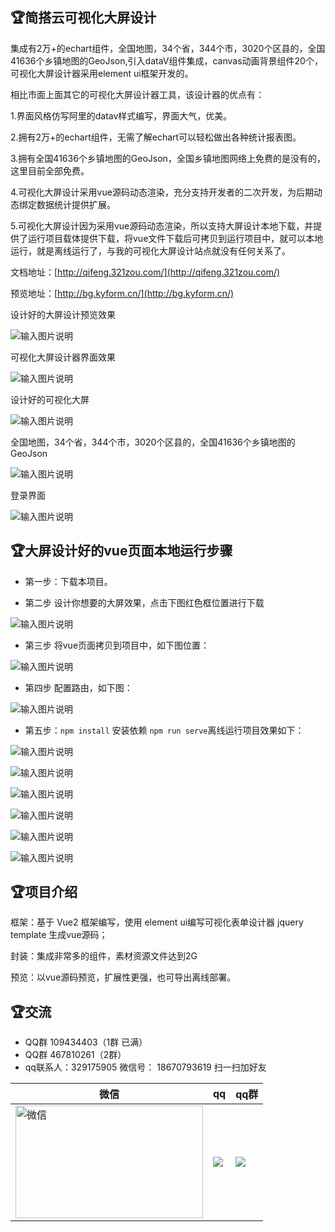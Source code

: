 ## 🏆简搭云可视化大屏设计
集成有2万+的echart组件，全国地图，34个省，344个市，3020个区县的，全国41636个乡镇地图的GeoJson,引入dataV组件集成，canvas动画背景组件20个，可视化大屏设计器采用element ui框架开发的。

相比市面上面其它的可视化大屏设计器工具，该设计器的优点有：

1.界面风格仿写阿里的datav样式编写，界面大气，优美。

2.拥有2万+的echart组件，无需了解echart可以轻松做出各种统计报表图。

3.拥有全国41636个乡镇地图的GeoJson，全国乡镇地图网络上免费的是没有的，这里目前全部免费。

4.可视化大屏设计采用vue源码动态渲染，充分支持开发者的二次开发，为后期动态绑定数据统计提供扩展。

5.可视化大屏设计因为采用vue源码动态渲染，所以支持大屏设计本地下载，并提供了运行项目载体提供下载，将vue文件下载后可拷贝到运行项目中，就可以本地运行，就是离线运行了，与我的可视化大屏设计站点就没有任何关系了。

文档地址：[http://qifeng.321zou.com/](http://qifeng.321zou.com/)

预览地址：[http://bg.kyform.cn/](http://bg.kyform.cn/)

设计好的大屏设计预览效果

![输入图片说明](public/image2.png)

可视化大屏设计器界面效果

![输入图片说明](public/rrrr.png)

设计好的可视化大屏

![输入图片说明](public/image5.png)

全国地图，34个省，344个市，3020个区县的，全国41636个乡镇地图的GeoJson

![输入图片说明](public/image.png)

登录界面

![输入图片说明](public/QQ图片20230818193947.png)

## 🏆**大屏设计好的vue页面本地运行步骤**
 

- 第一步：下载本项目。

- 第二步 设计你想要的大屏效果，点击下图红色框位置进行下载

![输入图片说明](public/buzhou2image.png)

- 第三步 将vue页面拷贝到项目中，如下图位置：

![输入图片说明](public/disanbuimage.png)

- 第四步 配置路由，如下图：

![输入图片说明](public/disibuimage.png)

- 第五步：`npm install` 安装依赖  `npm run serve`离线运行项目效果如下：

![输入图片说明](public/yunxingxiaoguoimage.png)

![输入图片说明](public/bg.png)

![输入图片说明](public/QQ图片20230818193631.png)

![输入图片说明](public/QQ图片20230818193726.png)


![输入图片说明](public/QQ图片20230818193759.png)

![输入图片说明](public/test3.png)

## 🏆项目介绍

框架：基于 Vue2 框架编写，使用 element ui编写可视化表单设计器  jquery template 生成vue源码；

封装：集成非常多的组件，素材资源文件达到2G

预览：以vue源码预览，扩展性更强，也可导出离线部署。

## 🏆交流
- QQ群 109434403（1群 已满）
- QQ群 467810261（2群）
- qq联系人：329175905
微信号： 18670793619
扫一扫加好友

| 微信                                                              | qq                                                                    | qq群                                                                    |
|------------------------------------------------------------------|------------------------------------------------------------------------|------------------------------------------------------------------------|
|<img src="https://oscimg.oschina.net/oscnet/up-582fc3f0b0152879dffdc0e9302b85e8a95.png" width="300" height="180px"  alt="微信"/><br/> | ![](https://oscimg.oschina.net/oscnet/up-933f0fcf9c91152aa625b06ee857f11d3f2.png) | ![](public/up-3688b49bd44df9757c3c6162d36b1f15a69.png) |
